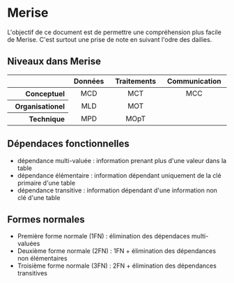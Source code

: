 # Merise

L'objectif de ce document est de permettre une compréhension plus facile de Merise. C'est surtout une prise de note en suivant l'odre des dailies.

## Niveaux dans Merise

<table><thead>
  <tr>
    <th width=5000></th>
    <th width=5000>Données</th>
    <th width=5000>Traitements</th>
    <th width=5000>Communication</th>
  </tr></thead>
<tbody>
  <tr>
    <th align=right>Conceptuel</th>
    <td align=center>MCD</td>
    <td align=center>MCT</td>
    <td align=center>MCC</td>
  </tr>
  <tr>
    <th align=right>Organisationel</th>
    <td align=center>MLD</td>
    <td align=center>MOT</td>
    <td align=center></td>
  </tr>
  <tr>
    <th align=right>Technique</th>
    <td align=center>MPD</td>
    <td align=center>MOpT</td>
    <td align=center></td>
  </tr>
</tbody>
</table>

## Dépendaces fonctionnelles

- dépendance multi-valuée : information prenant plus d'une valeur dans la table
- dépendance élémentaire : information dépendant uniquement de la clé primaire d'une table
- dépendance transitive : information dépendant d'une information non clé d'une table

## Formes normales

- Première forme normale (1FN) : élimination des dépendaces multi-valuées
- Deuxième forme normale (2FN) : 1FN + élimination des dépendances non élémentaires
- Troisième forme normale (3FN) : 2FN + élimination des dépendances transitives
